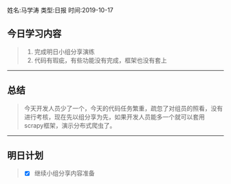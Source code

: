 姓名:马学涛
类型:日报
时间:2019-10-17

## 今日学习内容 ##
>1. 完成明日小组分享演练
>2. 代码有瑕疵，有些功能没有完成，框架也没有套上
* * *
## 总结 ##
>今天开发人员少了一个，今天的代码任务繁重，疏忽了对组员的照看，没有进行考核，现在先以组分享为先，如果开发人员能多一个就可以套用scrapy框架，演示分布式爬虫了。
* * *
## 明日计划 ##
> - [x] 继续小组分享内容准备
